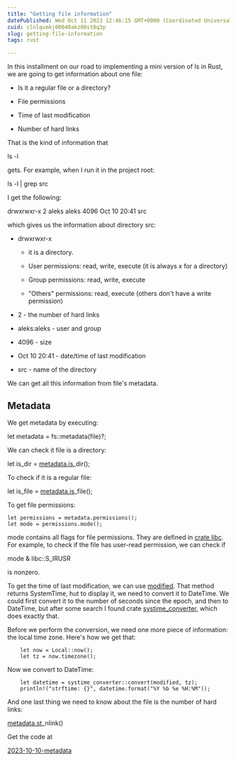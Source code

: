 ```yaml
---
title: "Getting file information"
datePublished: Wed Oct 11 2023 12:46:15 GMT+0000 (Coordinated Universal Time)
cuid: clnlqvmkj00040akz00st8q3p
slug: getting-file-information
tags: rust

---
```


In this installment on our road to implementing a mini version of ls in Rust, we are going to get information about one file:

* Is it a regular file or a directory?
    
* File permissions
    
* Time of last modification
    
* Number of hard links
    

That is the kind of information that

ls -l

gets. For example, when I run it in the project root:

ls -l | grep src

I get the following:

drwxrwxr-x 2 aleks aleks 4096 Oct 10 20:41 src

which gives us the information about directory src:

* drwxrwxr-x
    
    * it is a directory.
        
    * User permissions: read, write, execute (it is always x for a directory)
        
    * Group permissions: read, write, execute
        
    * "Others" permissions: read, execute (others don't have a write permission)
        
* 2 - the number of hard links
    
* aleks:aleks - user and group
    
* 4096 - size
    
* Oct 10 20:41 - date/time of last modification
    
* src - name of the directory
    

We can get all this information from file's metadata.

## Metadata

We get metadata by executing:

let metadata = fs::metadata(file)?;

We can check it file is a directory:

let is\_dir = [metadata.is](http://metadata.is)\_dir();

To check if it is a regular file:

let is\_file = [metadata.is](http://metadata.is)\_file();

To get file permissions:

```plaintext
let permissions = metadata.permissions();
let mode = permissions.mode();
```

mode contains all flags for file permissions. They are defined in [crate libc](https://docs.rs/libc/latest/libc/). For example, to check if the file has user-read permission, we can check if

mode & libc::S\_IRUSR

is nonzero.

To get the time of last modification, we can use [modified](https://doc.rust-lang.org/std/fs/struct.Metadata.html#method.modified). That method returns SystemTime, hut to display it, we need to convert it to DateTime. We could first convert it to the number of seconds since the epoch, and then to DateTime, but after some search I found crate [systime\_converter](https://lib.rs/crates/systime_converter), which does exactly that.

Before we perform the conversion, we need one more piece of information: the local time zone. Here's how we get that:

```plaintext
    let now = Local::now();
    let tz = now.timezone();
```

Now we convert to DateTime:

```plaintext
    let datetime = systime_converter::convert(modified, tz);
    println!("strftime: {}", datetime.format("%Y %b %e %H:%M"));
```

And one last thing we need to know about the file is the number of hard links:

[metadata.st](http://metadata.st)\_nlink()

Get the code at

[2023-10-10-metadata](https://github.com/ajanicij/hashnode-code/tree/master/2023-10-10-metadata/filestats)